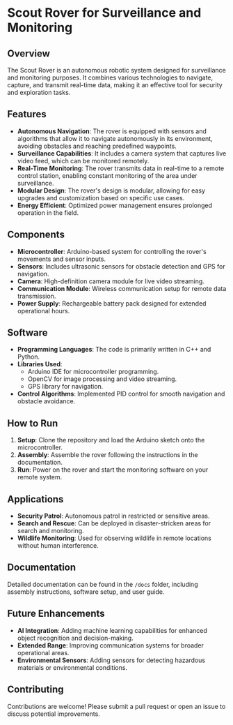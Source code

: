 # Scout Rover for Surveillance and Monitoring

## Overview
The Scout Rover is an autonomous robotic system designed for surveillance and monitoring purposes. It combines various technologies to navigate, capture, and transmit real-time data, making it an effective tool for security and exploration tasks.

## Features
- **Autonomous Navigation**: The rover is equipped with sensors and algorithms that allow it to navigate autonomously in its environment, avoiding obstacles and reaching predefined waypoints.
- **Surveillance Capabilities**: It includes a camera system that captures live video feed, which can be monitored remotely.
- **Real-Time Monitoring**: The rover transmits data in real-time to a remote control station, enabling constant monitoring of the area under surveillance.
- **Modular Design**: The rover's design is modular, allowing for easy upgrades and customization based on specific use cases.
- **Energy Efficient**: Optimized power management ensures prolonged operation in the field.

## Components
- **Microcontroller**: Arduino-based system for controlling the rover's movements and sensor inputs.
- **Sensors**: Includes ultrasonic sensors for obstacle detection and GPS for navigation.
- **Camera**: High-definition camera module for live video streaming.
- **Communication Module**: Wireless communication setup for remote data transmission.
- **Power Supply**: Rechargeable battery pack designed for extended operational hours.

## Software
- **Programming Languages**: The code is primarily written in C++ and Python.
- **Libraries Used**:
  - Arduino IDE for microcontroller programming.
  - OpenCV for image processing and video streaming.
  - GPS library for navigation.
- **Control Algorithms**: Implemented PID control for smooth navigation and obstacle avoidance.

## How to Run
1. **Setup**: Clone the repository and load the Arduino sketch onto the microcontroller.
2. **Assembly**: Assemble the rover following the instructions in the documentation.
3. **Run**: Power on the rover and start the monitoring software on your remote system.

## Applications
- **Security Patrol**: Autonomous patrol in restricted or sensitive areas.
- **Search and Rescue**: Can be deployed in disaster-stricken areas for search and monitoring.
- **Wildlife Monitoring**: Used for observing wildlife in remote locations without human interference.

## Documentation
Detailed documentation can be found in the `/docs` folder, including assembly instructions, software setup, and user guide.

## Future Enhancements
- **AI Integration**: Adding machine learning capabilities for enhanced object recognition and decision-making.
- **Extended Range**: Improving communication systems for broader operational areas.
- **Environmental Sensors**: Adding sensors for detecting hazardous materials or environmental conditions.

## Contributing
Contributions are welcome! Please submit a pull request or open an issue to discuss potential improvements.


